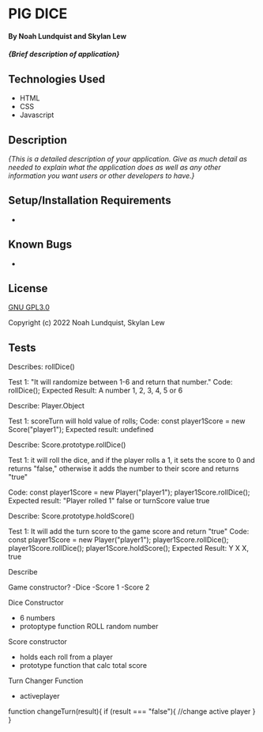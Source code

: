 # PIG DICE

#### By Noah Lundquist and Skylan Lew

#### _{Brief description of application}_

## Technologies Used

* HTML
* CSS
* Javascript

## Description

_{This is a detailed description of your application. Give as much detail as needed to explain what the application does as well as any other information you want users or other developers to have.}_

## Setup/Installation Requirements

* 


## Known Bugs

* 
## License

[GNU GPL3.0](https://choosealicense.com/licenses/gpl-3.0/)

Copyright (c) 2022 Noah Lundquist, Skylan Lew

## Tests

Describes: rollDice()

Test 1: "It will randomize between 1-6 and return that number."
Code:
  rollDice();
Expected Result:
  A number 1, 2, 3, 4, 5 or 6



Describe: Player.Object

Test 1: scoreTurn will hold value of rolls;
Code: const player1Score = new Score("player1");
Expected result:
  undefined

Describe: Score.prototype.rollDice()

Test 1: it will roll the dice, and if the player rolls a 1, it sets the score to 0 and returns "false," otherwise it adds the number to their score and returns "true"

Code: 
const player1Score = new Player("player1");
player1Score.rollDice();
Expected result:
  "Player rolled 1" false
  or
  turnScore value true


Describe: Score.prototype.holdScore()

Test 1: It will add the turn score to the game score and return "true"
Code:
  const player1Score = new Player("player1");
  player1Score.rollDice();
  player1Score.rollDice();
  player1Score.holdScore();
Expected Result:
  Y
  X
  X, true

Describe 


Game constructor?
-Dice
-Score 1
-Score 2

Dice Constructor
- 6 numbers
- protoptype function ROLL random number

Score constructor
- holds each roll from a player
- prototype function that calc total score

Turn Changer Function
- activeplayer


function changeTurn(result){
  if (result === "false"){
    //change active player
  }
}